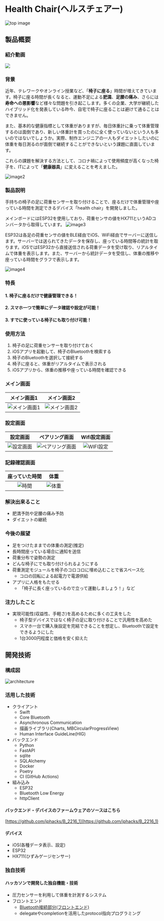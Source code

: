 # Health Chair(ヘルスチェアー)

![top image](resources/top.png)
## 製品概要

### 紹介動画

[![](https://img.youtube.com/vi/uQ5Fzr1trY4/0.jpg)](https://www.youtube.com/watch?v=uQ5Fzr1trY4)

### 背景
近年、テレワークやオンライン授業など、「**椅子に座る**」時間が増えてきています。椅子に座る時間が長くなると、運動不足による**肥満**、**足腰の痛み**、さらには**寿命への悪影響**など様々な問題を引き起こします。多くの企業、大学が継続したハイブリッド化を発表している昨今、自宅で椅子に座ることは避けて通ることはできません。

また、基本的な健康指標として体重がありますが、毎日体重計に乗って体重管理するのは面倒であり、新しい体重計を買ったのに全く使っていないという人も多いのではないでしょうか。実際、制作エンジニアの一人もダイエットしたいのに体重を毎日測るのが面倒で継続することができないという課題に直面しています。

これらの課題を解決する方法として、コロナ禍によって使用頻度が高くなった椅子を、ITによって「**健康器具**」に変えることを考えました。

![image2](resources/2.png)

### 製品説明
手持ちの椅子の足に荷重センサーを取り付けることで、座るだけで体重管理や座っている時間を測定できるデバイス「health chair」を開発しました。

メインボードにはESP32を使用しており、荷重センサの値をHX711というADコンバータから取得しています。
![image3](resources/3.jpg)

ESP32は各足の荷重センサの値をBLE経由でiOS、WiFi経由でサーバーに送信します。サーバーでは送られてきたデータを保存し、座っている時間等の統計を取ります。iOSではESP32から直接送信される荷重データを受け取り、リアルタイムで体重を表示します。また、サーバーから統計データを受信し、体重の推移や座っている時間をグラフで表示します。

![image4](resources/4.png)

### 特長
#### 1. 椅子に座るだけで健康管理できる！
#### 2. スマホ一つで簡単にデータ確認や設定が可能！
#### 3. すでに使っている椅子にも取り付け可能！

### 使用方法
1. 椅子の足に荷重センサーを取り付けておく
2. iOSアプリを起動して、椅子のBluetoothを検索する
3. 椅子のBluetoothを選択して接続する
4. 椅子に座ると、体重がリアルタイムで表示される
5. iOSアプリから、体重の推移や座っている時間を確認できる
<!-- 
|メイン画面|ペアリング画面|座った時間|体重の推移|
|:---:|:---:|:---:|:---:|
|![メイン画面1](resources/7.PNG)|![ペアリング画面](resources/5.PNG)|![座った時間](resources/9.PNG)|![image8](resources/8.PNG)|
 -->

### メイン画面

|メイン画面1|メイン画面2|
|:---:|:---:|
|![メイン画面1](resources/7.PNG)|![メイン画面2](resources/10.jpeg)|

### 設定画面

|設定画面|ペアリング画面|Wifi設定画面|
|:---:|:---:|:---:|
|![設定画面](resources/11.PNG)|![ペアリング画面](resources/5.PNG)|![WIFI設定](resources/12.PNG)|


### 記録確認画面

|座っていた時間|体重|
|:---:|:---:|
|![時間](resources/13.PNG)|![体重](resources/14.PNG)|

### 解決出来ること
- 肥満予防や足腰の痛み予防
- ダイエットの継続
### 今後の展望
- 足をつけたままでの体重の測定(推定)
- 長時間座っている場合に通知を送信
- 荷重分布で姿勢の測定
- どんな椅子にでも取り付けられるようにする
- 荷重測定モジュールを椅子のコロコロに埋め込むことで省スペース化
    - コロの回転による起電力で電源供給
- アプリに人格をもたせる
    - 「椅子に長く座っているので立って運動しましょう！」など

### 注力したこと
-  実現可能性(収益性、手軽さ)を高めるために多くの工夫をした
    - 椅子型デバイスではなく椅子の足に取り付けることで汎用性を高めた
    - スマホ一台で購入後設定を完結できることを想定し、Bluetoothで設定をできるようにした
    - 1台3000円程度と価格を安く抑えた

## 開発技術

### 構成図

![architecture](resources/architecture.png)
### 活用した技術
- クライアント
    - Swift
    - Core Bluetooth
    - Asynchronous Communication
    - 描画ライブラリ(Charts, MBCircularProgressView)
    - Human Interface GuideLine(HIG)
- バックエンド
    - Python
    - FastAPI
    - sqlite
    - SQLAlchemy
    - Docker
    - Poetry
    - CI (GitHub Actions)
- 組み込み
    - ESP32
    - Bluetooth Low Energy
    - httpClient

#### バックエンド・デバイスのファームウェアのソースはこちら
[https://github.com/jphacks/B_2216_1](https://github.com/jphacks/B_2216_1)

#### デバイス
* iOS(各種データ表示、設定)
* ESP32
* HX711(ひずみゲージセンサー)

### 独自技術
#### ハッカソンで開発した独自機能・技術
* 圧力センサーを利用して体重を計測するシステム
* フロントエンド
  * [Bluetooth接続部分(フロントエンド)](https://github.com/jphacks/B_2216/blob/c26b23d561683fe225e9d722c963b44387111fec/HealthChair/Manager/BluetoothManager.swift)
  * delegateやcompletionを活用したprotocol指向プログラミング

